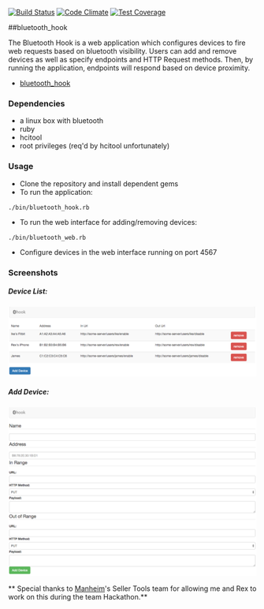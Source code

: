 [![Build Status](https://travis-ci.org/ike18t/bluetooth_hook.svg)](https://travis-ci.org/ike18t/bluetooth_hook)
[![Code Climate](https://codeclimate.com/github/ike18t/bluetooth_hook/badges/gpa.svg)](https://codeclimate.com/github/ike18t/bluetooth_hook)
[![Test Coverage](https://codeclimate.com/github/ike18t/bluetooth_hook/badges/coverage.svg)](https://codeclimate.com/github/ike18t/bluetooth_hook/coverage)

##bluetooth_hook


The Bluetooth Hook is a web application which configures devices to fire web requests based on bluetooth visibility. Users can add and remove devices as well as specify endpoints and HTTP Request methods. Then, by running the application, endpoints will respond based on device proximity.

* [bluetooth_hook](https://github.com/ike18t/bluetooth_hook)

### Dependencies
* a linux box with bluetooth
* ruby
* hcitool
* root privileges (req'd by hcitool unfortunately)

### Usage

* Clone the repository and install dependent gems
* To run the application:
```
./bin/bluetooth_hook.rb
```
* To run the web interface for adding/removing devices:
```
./bin/bluetooth_web.rb
```
* Configure devices in the web interface running on port 4567

### Screenshots

##### Device List: #####
![device list](https://raw.githubusercontent.com/ike18t/bluetooth_hook/master/screenshots/list.png)

##### Add Device: #####
![add device](https://raw.githubusercontent.com/ike18t/bluetooth_hook/master/screenshots/add.png)


** Special thanks to [Manheim](www.manheim.com)'s Seller Tools team for allowing me and Rex to work on this during the team Hackathon.**